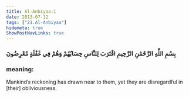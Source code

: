 ```yaml
---
title: Al-Anbiyaa:1
date: 2013-07-12
tags: ["21.Al-Anbiyaa"]
hidemeta: true 
ShowPostNavLinks: true 
---
```

### بِسْمِ اللَّهِ الرَّحْمَٰنِ الرَّحِيمِ اقْتَرَبَ لِلنَّاسِ حِسَابُهُمْ وَهُمْ فِي غَفْلَةٍ مُعْرِضُونَ
### meaning: 
Mankind’s reckoning has drawn near to them, yet they are disregardful in [their] obliviousness.
